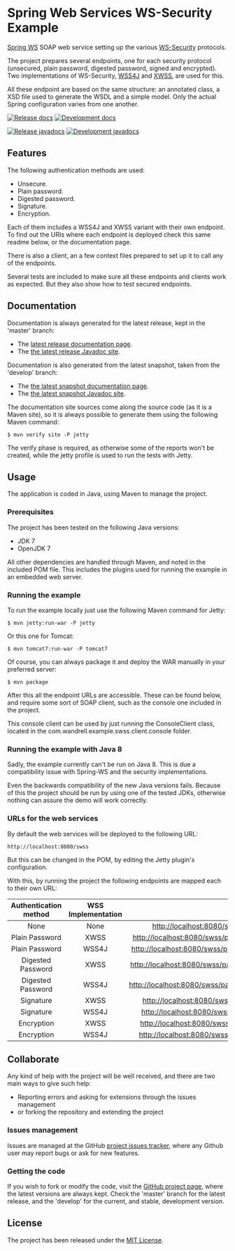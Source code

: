 # Spring Web Services WS-Security Example

[Spring WS][spring-ws] SOAP web service setting up the various [WS-Security][ws-security] protocols.

The project prepares several endpoints, one for each security protocol (unsecured, plain password, digested password, signed and encrypted). Two implementations of WS-Security, [WSS4J][wss4j] and [XWSS][xwss], are used for this.

All these endpoint are based on the same structure: an annotated class, a XSD file used to generate the WSDL and a simple model. Only the actual Spring configuration varies from one another.

[![Release docs](https://img.shields.io/badge/docs-release-blue.svg)][site-release]
[![Development docs](https://img.shields.io/badge/docs-develop-blue.svg)][site-develop]

[![Release javadocs](https://img.shields.io/badge/javadocs-release-blue.svg)][javadoc-release]
[![Development javadocs](https://img.shields.io/badge/javadocs-develop-blue.svg)][javadoc-develop]

## Features

The following authentication methods are used:

- Unsecure.
- Plain password.
- Digested password.
- Signature.
- Encryption.

Each of them includes a WSS4J and XWSS variant with their own endpoint. To find out the URIs where each endpoint is deployed check this same readme below, or the documentation page.

There is also a client, an a few context files prepared to set up it to call any of the endpoints.

Several tests are included to make sure all these endpoints and clients work as expected. But they also show how to test secured endpoints.

## Documentation

Documentation is always generated for the latest release, kept in the 'master' branch:

- The [latest release documentation page][site-release].
- The [the latest release Javadoc site][javadoc-release].

Documentation is also generated from the latest snapshot, taken from the 'develop' branch:

- The [the latest snapshot documentation page][site-develop].
- The [the latest snapshot Javadoc site][javadoc-develop].

The documentation site sources come along the source code (as it is a Maven site), so it is always possible to generate them using the following Maven command:

```
$ mvn verify site -P jetty
```

The verify phase is required, as otherwise some of the reports won't be created, while the jetty profile is used to run the tests with Jetty.

## Usage

The application is coded in Java, using Maven to manage the project.

### Prerequisites

The project has been tested on the following Java versions:
* JDK 7
* OpenJDK 7

All other dependencies are handled through Maven, and noted in the included POM file. This includes the plugins used for running the example in an embedded web server.

### Running the example

To run the example locally just use the following Maven command for Jetty:

```
$ mvn jetty:run-war -P jetty
```

Or this one for Tomcat:

```
$ mvn tomcat7:run-war -P tomcat7
```

Of course, you can always package it and deploy the WAR manually in your preferred server:

```
$ mvn package
```

After this all the endpoint URLs are accessible. These can be found below, and require some sort of SOAP client, such as the console one included in the project.

This console client can be used by just running the ConsoleClient class, located in the com.wandrell.example.swss.client.console folder.

### Running the example with Java 8

Sadly, the example currently can't be run on Java 8. This is due a compatibility issue with Spring-WS and the security implementations.

Even the backwards compatibility of the new Java versions fails. Because of this the project should be run by using one of the tested JDKs, otherwise nothing can assure the demo will work correctly.

### URLs for the web services

By default the web services will be deployed to the following URL:

```
http://localhost:8080/swss
```

But this can be changed in the POM, by editing the Jetty plugin's configuration.

With this, by running the project the following endpoints are mapped each to their own URL:

|Authentication method|WSS Implementation|URL|
|:-:|:-:|:-:|
|None|None|[http://localhost:8080/swss/unsecure/entities.wsdl](http://localhost:8080/swss/unsecure/entities.wsdl)|
|Plain Password|XWSS|[http://localhost:8080/swss/password/plain/xwss/entities.wsdl](http://localhost:8080/swss/password/plain/xwss/entities.wsdl)|
|Plain Password|WSS4J|[http://localhost:8080/swss/password/plain/wss4j/entities.wsdl](http://localhost:8080/swss/password/plain/wss4j/entities.wsdl)|
|Digested Password|XWSS|[http://localhost:8080/swss/password/digest/xwss/entities.wsdl](http://localhost:8080/swss/password/digest/xwss/entities.wsdl)|
|Digested Password|WSS4J|[http://localhost:8080/swss/password/digest/wss4j/entities.wsdl](http://localhost:8080/swss/password/digest/wss4j/entities.wsdl)|
|Signature|XWSS|[http://localhost:8080/swss/signature/xwss/entities.wsdl](http://localhost:8080/swss/signature/xwss/entities.wsdl)|
|Signature|WSS4J|[http://localhost:8080/swss/signature/wss4j/entities.wsdl](http://localhost:8080/swss/signature/wss4j/entities.wsdl)|
|Encryption|XWSS|[http://localhost:8080/swss/encryption/xwss/entities.wsdl](http://localhost:8080/swss/encryption/xwss/entities.wsdl)|
|Encryption|WSS4J|[http://localhost:8080/swss/encryption/wss4j/entities.wsdl](http://localhost:8080/swss/encryption/wss4j/entities.wsdl)|

## Collaborate

Any kind of help with the project will be well received, and there are two main ways to give such help:

- Reporting errors and asking for extensions through the issues management
- or forking the repository and extending the project

### Issues management

Issues are managed at the GitHub [project issues tracker][issues], where any Github user may report bugs or ask for new features.

### Getting the code

If you wish to fork or modify the code, visit the [GitHub project page][scm], where the latest versions are always kept. Check the 'master' branch for the latest release, and the 'develop' for the current, and stable, development version.

## License

The project has been released under the [MIT License][license].

[issues]: https://github.com/bernardo-mg/swss-soap-example/issues
[javadoc-develop]: http://docs.wandrell.com/development/maven/swss-soap-example/apidocs
[javadoc-release]: http://docs.wandrell.com/maven/swss-soap-example/apidocs
[license]: http://www.opensource.org/licenses/mit-license.php
[scm]: https://github.com/bernardo-mg/spring-ws-security-soap-example
[site-develop]: http://docs.wandrell.com/development/maven/swss-soap-example
[site-release]: http://docs.wandrell.com/maven/swss-soap-example

[ws-security]: https://www.oasis-open.org/committees/wss/
[xwss]: https://docs.oracle.com/cd/E17802_01/webservices/webservices/docs/1.6/tutorial/doc/XWS-SecurityIntro4.html
[wss4j]: https://ws.apache.org/wss4j/

[spring-ws]: http://projects.spring.io/spring-ws/
